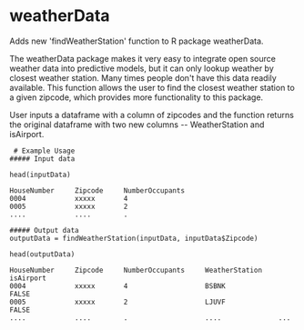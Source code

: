 # weatherData
Adds new 'findWeatherStation' function to R package weatherData. 

The weatherData package makes it very easy to integrate open source weather data into
predictive models, but it can only lookup weather by closest weather station. Many
times people don't have this data readily available. This function allows the user
to find the closest weather station to a given zipcode, which provides more functionality
to this package.

User inputs a dataframe with a column of zipcodes and the function returns 
the original dataframe with two new columns -- WeatherStation and 
isAirport. 

<pre><code> # Example Usage
##### Input data

head(inputData)

HouseNumber     Zipcode     NumberOccupants
0004            xxxxx       4
0005            xxxxx       2
....            ....        .

##### Output data
outputData = findWeatherStation(inputData, inputData$Zipcode)

head(outputData)

HouseNumber     Zipcode     NumberOccupants     WeatherStation    isAirport 
0004            xxxxx       4                   BSBNK             FALSE           
0005            xxxxx       2                   LJUVF             FALSE
....            ....        .                   ....              ...

</code></pre>

